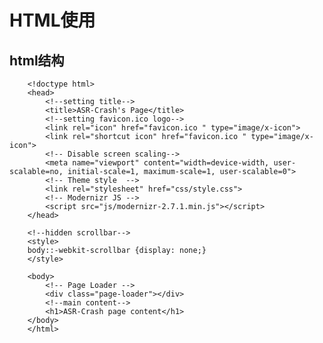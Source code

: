 # HTML使用

## html结构

        <!doctype html>
        <head>
            <!--setting title-->
            <title>ASR-Crash's Page</title>
            <!--setting favicon.ico logo-->
            <link rel="icon" href="favicon.ico " type="image/x-icon">
            <link rel="shortcut icon" href="favicon.ico " type="image/x-icon">  
            <!-- Disable screen scaling-->
            <meta name="viewport" content="width=device-width, user-scalable=no, initial-scale=1, maximum-scale=1, user-scalable=0">
            <!-- Theme style  -->
            <link rel="stylesheet" href="css/style.css">
            <!-- Modernizr JS -->
            <script src="js/modernizr-2.7.1.min.js"></script>
        </head>
        
        <!--hidden scrollbar-->
        <style>
    	body::-webkit-scrollbar {display: none;}
    	</style>
        
        <body>
            <!-- Page Loader -->
            <div class="page-loader"></div>
            <!--main content-->
            <h1>ASR-Crash page content</h1>
        </body>
        </html>

